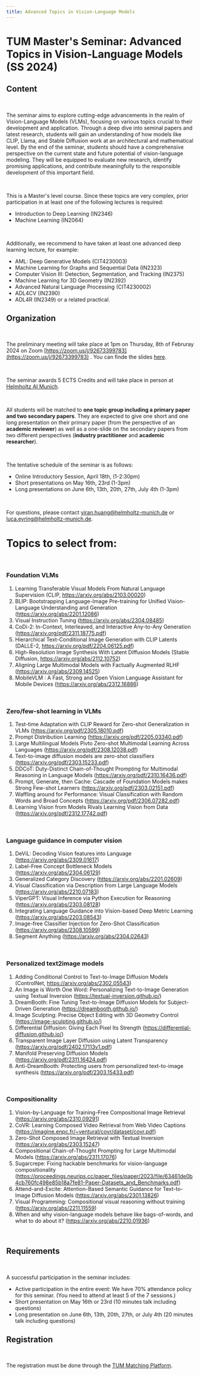 ```yaml
---
title: Advanced Topics in Vision-Language Models
---
```

# TUM Master's Seminar: Advanced Topics in Vision-Language Models (SS 2024)

## Content

</br>

The seminar aims to explore cutting-edge advancements in the realm of Vision-Language Models (VLMs), focusing on various topics crucial to their development and application. Through a deep dive into seminal papers and latest research, students will gain an understanding of how models like CLIP, Llama, and Stable Diffusion work at an architectural and mathematical level. By the end of the seminar, students should have a comprehensive perspective on the current state and future potential of vision-language modeling. They will be equipped to evaluate new research, identify promising applications, and contribute meaningfully to the responsible development of this important field.

</br>

This is a Master's level course. Since these topics are very complex, prior participation in at least one of the following lectures is required:
- Introduction to Deep Learning (IN2346)
- Machine Learning (IN2064)

</br>

Additionally, we recommend to have taken at least one advanced deep learning lecture, for example:
- AML: Deep Generative Models (CIT4230003)
- Machine Learning for Graphs and Sequential Data (IN2323)
- Computer Vision III: Detection, Segmentation, and Tracking (IN2375)
- Machine Learning for 3D Geometry (IN2392)
- Advanced Natural Language Processing (CIT4230002)
- ADL4CV (IN2390)
- ADL4R (IN2349)
or a related practical.

## Organization

</br>

The preliminary meeting will take place at 1pm on Thursday, 8th of Februray 2024 on Zoom [https://zoom.us/j/92673399783](https://zoom.us/j/92673399783) . You can finde the slides [here](https://drive.google.com/file/d/1ji2Sp1J-Xtoki5PiuumrQ1LEYfTYdqGl/view?usp=sharing).

</br>

The seminar awards 5 ECTS Credits and will take place in person at [Helmholtz AI Munich](https://www.google.com/maps?ll=48.220675,11.596054&z=17&t=m&hl=en&gl=GB&mapclient=embed&cid=3379363886196135068).

</br>

All students will be matched to __one topic group including a primary paper and two secondary papers__. They are expected to give one short and one long presentation on their primary paper (from the perspective of an __academic reviewer__) as well as a one-slide on the secondary papers from two different perspectives (__industry practitioner__ and __academic researcher__).

</br>

The tentative schedule of the seminar is as follows:
- Online Introductory Session, April 18th, (1-2:30pm)
- Short presentations on May 16th, 23rd (1-3pm)
- Long presentations on June 6th, 13th, 20th, 27th, July 4th (1-3pm)

</br>

For questions, please contact yiran.huang@helmholtz-munich.de or luca.eyring@helmholtz-munich.de.

# Topics to select from:

</br>

### Foundation VLMs

1. Learning Transferable Visual Models From Natural Language Supervision (CLIP, https://arxiv.org/abs/2103.00020)
2. BLIP: Bootstrapping Language-Image Pre-training for Unified Vision-Language Understanding and Generation (https://arxiv.org/abs/2201.12086)
3. Visual Instruction Tuning (https://arxiv.org/abs/2304.08485)
4. CoDi-2: In-Context, Interleaved, and Interactive Any-to-Any Generation (https://arxiv.org/pdf/2311.18775.pdf)
5. Hierarchical Text-Conditional Image Generation with CLIP Latents (DALLE-2, https://arxiv.org/pdf/2204.06125.pdf)
6. High-Resolution Image Synthesis With Latent Diffusion Models (Stable Diffusion, https://arxiv.org/abs/2112.10752)
7. Aligning Large Multimodal Models with Factually Augmented RLHF (https://arxiv.org/abs/2309.14525)
8. MobileVLM : A Fast, Strong and Open Vision Language Assistant for Mobile Devices (https://arxiv.org/abs/2312.16886)

</br>

### Zero/few-shot learning in VLMs

1. Test-time Adaptation with CLIP Reward for Zero-shot Generalization in VLMs (https://arxiv.org/pdf/2305.18010.pdf)
2. Prompt Distribution Learning (https://arxiv.org/pdf/2205.03340.pdf)
3. Large Multilingual Models Pivto Zero-shot Multimodal Learning Across Languages (https://arxiv.org/pdf/2308.12038.pdf)
4. Text-to-image diffusion models are zero-shot classifiers (https://arxiv.org/pdf/2303.15233.pdf)
5. DDCoT: Duty-Distinct Chain-of-Thought Prompting for Multimodal Reasoning in Language Models (https://arxiv.org/pdf/2310.16436.pdf)
6. Prompt, Generate, then Cache: Cascade of Foundation Models makes Strong Few-shot Learners (https://arxiv.org/pdf/2303.02151.pdf)
7. Waffling around for Performance: Visual Classification with Random Words and Broad Concepts (https://arxiv.org/pdf/2306.07282.pdf)
8. Learning Vision from Models Rivals Learning Vision from Data (https://arxiv.org/pdf/2312.17742.pdf)

</br>

### Language guidance in computer vision

1. DeViL: Decoding Vision features into Language (https://arxiv.org/abs/2309.01617)
2. Label-Free Concept Bottleneck Models (https://arxiv.org/abs/2304.06129)
3. Generalized Category Discovery (https://arxiv.org/abs/2201.02609)
4. Visual Classification via Description from Large Language Models (https://arxiv.org/abs/2210.07183)
5. ViperGPT: Visual Inference via Python Execution for Reasoning (https://arxiv.org/abs/2303.08128)
6. Integrating Language Guidance into Vision-based Deep Metric Learning (https://arxiv.org/abs/2203.08543)
7. Image-free Classifier Injection for Zero-Shot Classification (https://arxiv.org/abs/2308.10599)
8. Segment Anything (https://arxiv.org/abs/2304.02643)

</br>

### Personalized text2image models

1. Adding Conditional Control to Text-to-Image Diffusion Models (ControlNet, https://arxiv.org/abs/2302.05543)
2. An Image is Worth One Word: Personalizing Text-to-Image Generation using Textual Inversion (https://textual-inversion.github.io/)
3. DreamBooth: Fine Tuning Text-to-Image Diffusion Models for Subject-Driven Generation (https://dreambooth.github.io/)
4. Image Sculpting: Precise Object Editing with 3D Geometry Control (https://image-sculpting.github.io/)
5. Differential Diffusion: Giving Each Pixel Its Strength (https://differential-diffusion.github.io/)
6. Transparent Image Layer Diffusion using Latent Transparency (https://arxiv.org/pdf/2402.17113v1.pdf)
7. Manifold Preserving Diffusion Models (https://arxiv.org/pdf/2311.16424.pdf)
8. Anti-DreamBooth: Protecting users from personalized text-to-image synthesis (https://arxiv.org/pdf/2303.15433.pdf)

</br>

### Compositionality

1. Vision-by-Language for Training-Free Compositional Image Retrieval (https://arxiv.org/abs/2310.09291)
2. CoVR: Learning Composed Video Retrieval from Web Video Captions (https://imagine.enpc.fr/~ventural/covr/dataset/covr.pdf)
3. Zero-Shot Composed Image Retrieval with Textual Inversion (https://arxiv.org/abs/2303.15247)
4. Compositional Chain-of-Thought Prompting for Large Multimodal Models (https://arxiv.org/abs/2311.17076)
5. Sugarcrepe: Fixing hackable benchmarks for vision-language compositionality (https://proceedings.neurips.cc/paper_files/paper/2023/file/63461de0b4cb760fc498e85b18a7fe81-Paper-Datasets_and_Benchmarks.pdf)
6. Attend-and-Excite: Attention-Based Semantic Guidance for Text-to-Image Diffusion Models (https://arxiv.org/abs/2301.13826)
7. Visual Programming: Compositional visual reasoning without training (https://arxiv.org/abs/2211.11559)
8. When and why vision-language models behave like bags-of-words, and what to do about it? (https://arxiv.org/abs/2210.01936)

</br>

## Requirements

</br>

A successful participation in the seminar includes:
- Active participation in the entire event: We have 70% attendance policy for this seminar. (You need to attend at least 5 of the 7 sessions.)
- Short presentation on May 16th or 23rd (10 minutes talk including questions)
- Long presentation on June 6th, 13th, 20th, 27th, or July 4th (20 minutes talk including questions)

## Registration

</br>

The registration must be done through the [TUM Matching Platform](https://matching.in.tum.de/).
